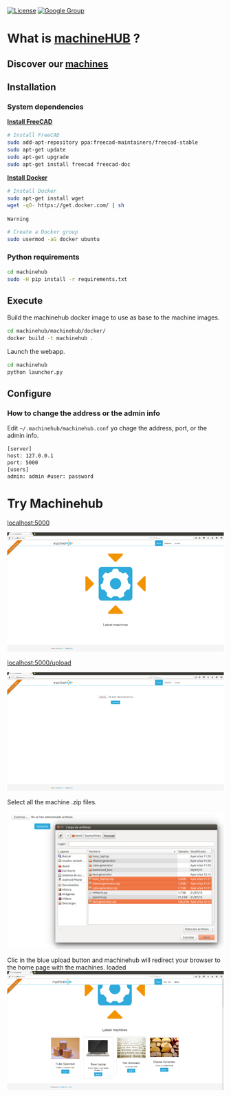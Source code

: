 
[![License](http://img.shields.io/:license-gpl-blue.svg?style=flat)](http://opensource.org/licenses/GPL-3.0) [![Google Group](https://img.shields.io/badge/-Google%20Group-lightgrey.svg)](https://groups.google.com/forum/?hl=en#!forum/machinehub)

# What is [machineHUB](docs/machinehub.pdf) ?

## Discover our [machines](https://github.com/bq/machines/)

## Installation

### System dependencies

**[Install FreeCAD](http://www.freecadweb.org/wiki/index.php?title=Install_on_Unix)**


```bash
# Install FreeCAD
sudo add-apt-repository ppa:freecad-maintainers/freecad-stable
sudo apt-get update
sudo apt-get upgrade
sudo apt-get install freecad freecad-doc
```

**[Install Docker](https://docs.docker.com/installation/ubuntulinux/)**

```bash
# Install Docker
sudo apt-get install wget
wget -qO- https://get.docker.com/ | sh
```

`Warning`

```bash
# Create a Docker group
sudo usermod -aG docker ubuntu
```

### Python requirements

```bash
cd machinehub
sudo -H pip install -r requirements.txt
```

## Execute

Build the machinehub docker image to use as base to the machine images.

```bash
cd machinehub/machinehub/docker/
docker build -t machinehub .
```

Launch the webapp.

```bash
cd machinehub
python launcher.py
```

## Configure

### How to change the address or the admin info

Edit `~/.machinehub/machinehub.conf` yo chage the address, port, or the admin info.

```
[server]
host: 127.0.0.1
port: 5000
[users]
admin: admin #user: password
```

# Try Machinehub

[localhost:5000](http://localhost:5000/)

![](docs/img/home.png)

[localhost:5000/upload](http://localhost:5000/upload)

![](docs/img/upload.png)

Select all the machine .zip files.

![](docs/img/files.png)

Clic in the blue upload button and machinehub will redirect your browser to the home page with the machines. loaded
![](docs/img/uploaded.png)


